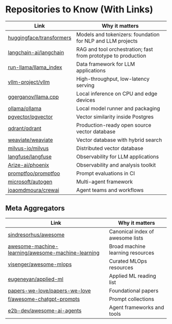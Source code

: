 ﻿# Repositories to Know (With Links)

| Link | Why it matters |
|---|---|
| [huggingface/transformers](https://github.com/huggingface/transformers) | Models and tokenizers: foundation for NLP and LLM projects |
| [langchain-ai/langchain](https://github.com/langchain-ai/langchain) | RAG and tool orchestration; fast from prototype to production |
| [run-llama/llama_index](https://github.com/run-llama/llama_index) | Data framework for LLM applications |
| [vllm-project/vllm](https://github.com/vllm-project/vllm) | High-throughput, low-latency serving |
| [ggerganov/llama.cpp](https://github.com/ggerganov/llama.cpp) | Local inference on CPU and edge devices |
| [ollama/ollama](https://github.com/ollama/ollama) | Local model runner and packaging |
| [pgvector/pgvector](https://github.com/pgvector/pgvector) | Vector similarity inside Postgres |
| [qdrant/qdrant](https://github.com/qdrant/qdrant) | Production-ready open source vector database |
| [weaviate/weaviate](https://github.com/weaviate/weaviate) | Vector database with hybrid search |
| [milvus-io/milvus](https://github.com/milvus-io/milvus) | Distributed vector database |
| [langfuse/langfuse](https://github.com/langfuse/langfuse) | Observability for LLM applications |
| [Arize-ai/phoenix](https://github.com/Arize-ai/phoenix) | Observability and analysis toolkit |
| [promptfoo/promptfoo](https://github.com/promptfoo/promptfoo) | Prompt evaluations in CI |
| [microsoft/autogen](https://github.com/microsoft/autogen) | Multi-agent framework |
| [joaomdmoura/crewai](https://github.com/joaomdmoura/crewai) | Agent teams and workflows |

## Meta Aggregators

| Link | Why it matters |
|---|---|
| [sindresorhus/awesome](https://github.com/sindresorhus/awesome) | Canonical index of awesome lists |
| [awesome-machine-learning/awesome-machine-learning](https://github.com/awesome-machine-learning/awesome-machine-learning) | Broad machine learning resources |
| [visenger/awesome-mlops](https://github.com/visenger/awesome-mlops) | Curated MLOps resources |
| [eugeneyan/applied-ml](https://github.com/eugeneyan/applied-ml) | Applied ML reading list |
| [papers-we-love/papers-we-love](https://github.com/papers-we-love/papers-we-love) | Foundational papers |
| [f/awesome-chatgpt-prompts](https://github.com/f/awesome-chatgpt-prompts) | Prompt collections |
| [e2b-dev/awesome-ai-agents](https://github.com/e2b-dev/awesome-ai-agents) | Agent frameworks and tools |
